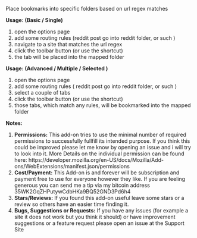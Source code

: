 Place bookmarks into specific folders based on url regex matches

<b>Usage: (Basic / Single) </b>
<ol>
	<li>open the options page</li>
        <li>add some routing rules (reddit post go into reddit folder, or such )</li><li>navigate to a site that matches the url regex</li>
	<li>click the toolbar button (or use the shortcut)</li>
        <li>the tab will be placed into the mapped folder</li>
</ol>
<b>Usage: (Advanced / Multiple / Selected ) </b>
<ol>
	<li>open the options page</li>
        <li>add some routing rules ( reddit post go into reddit folder, or such ) </li> <li>select a couple of tabs</li>
	<li>click the toolbar button (or use the shortcut)</li>
        <li> those tabs, which match any rules, will be bookmarked into the mapped folder</li>
</ol>

<b>Notes:</b>
<ol>
    <li><b>Permissions:</b>
        This add-on tries to use the minimal number of required permissions to successfully fullfill its intended purpose.
        If you think this could be improved please let me know by opening an issue and i will try to look into it.
        More Details on the individual permission can be found here: https://developer.mozilla.org/en-US/docs/Mozilla/Add-ons/WebExtensions/manifest.json/permissions
    </li>
    <li><b>Cost/Payment:</b>
        This Add-on is and forever will be subscription and payment free to use for everyone however they like.
        If you are feeling generous you can send me a tip via my bitcoin address 35WK2GqZHPutywCdbHKa9BQ52GND3Pd6h4
    </li>
    <li><b>Stars/Reviews:</b>
        If you found this add-on useful leave some stars or a review so others have an  easier time finding it.
    </li>
    <li><b>Bugs, Suggestions or Requests:</b>
        If you have any issues (for example a site it does not work but you think it should) or have improvement suggestions or a feature request please open an issue at the Support Site
    </li>
</ol>

